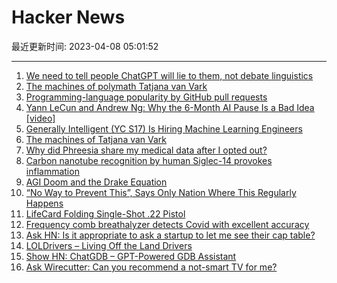 # Hacker News

最近更新时间: 2023-04-08 05:01:52

--- 
1. [We need to tell people ChatGPT will lie to them, not debate linguistics](https://simonwillison.net/2023/Apr/7/chatgpt-lies/) 
2. [The machines of polymath Tatjana van Vark](https://craftsmanshipmuseum.com/artisan/tatjana-van-vark/) 
3. [Programming-language popularity by GitHub pull requests](https://lemire.me/blog/2023/04/07/programming-language-popularity-by-github-pull-requests/) 
4. [Yann LeCun and Andrew Ng: Why the 6-Month AI Pause Is a Bad Idea [video]](https://www.youtube.com/watch?v=BY9KV8uCtj4) 
5. [Generally Intelligent (YC S17) Is Hiring Machine Learning Engineers](https://news.ycombinator.com/item?id=35483975) 
6. [The machines of Tatjana van Vark](https://craftsmanshipmuseum.com/artisan/tatjana-van-vark/) 
7. [Why did Phreesia share my medical data after I opted out?](https://www.statnews.com/2023/04/07/medical-data-privacy-phreesia/) 
8. [Carbon nanotube recognition by human Siglec-14 provokes inflammation](https://www.nature.com/articles/s41565-023-01363-w) 
9. [AGI Doom and the Drake Equation](https://iamnotarobot.substack.com/p/agi-doom-and-the-drake-equation) 
10. [“No Way to Prevent This”, Says Only Nation Where This Regularly Happens](https://en.wikipedia.org/wiki/%22No_Way_to_Prevent_This%22,_Says_Only_Nation_Where_This_Regularly_Happens) 
11. [LifeCard Folding Single-Shot .22 Pistol](https://trailblazerfirearms.com/lifecard-gun/) 
12. [Frequency comb breathalyzer detects Covid with excellent accuracy](https://www.nist.gov/news-events/news/2023/04/jilas-frequency-comb-breathalyzer-detects-covid-19-excellent-accuracy) 
13. [Ask HN: Is it appropriate to ask a startup to let me see their cap table?](https://news.ycombinator.com/item?id=35485552) 
14. [LOLDrivers – Living Off the Land Drivers](https://www.loldrivers.io/) 
15. [Show HN: ChatGDB – GPT-Powered GDB Assistant](https://github.com/pgosar/ChatGDB) 
16. [Ask Wirecutter: Can you recommend a not-smart TV for me?](https://www.nytimes.com/wirecutter/blog/ask-wirecutter-dumb-tvs/) 
